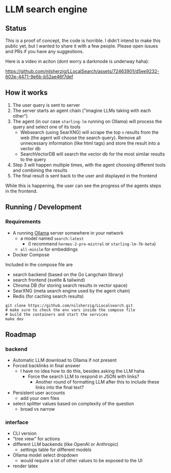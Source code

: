 # LLM search engine

## Status 

This is a proof of concept, the code is horrible. I didn't intend to make this public yet, but I wanted to share it with a few people.
Please open issues and PRs if you have any suggestions.

Here is a video in aciton (dont worry a darkmode is underway haha):

https://github.com/nilsherzig/LLocalSearch/assets/72463901/d5ee9232-603e-4471-9e6b-b52ae46f7def

## How it works 

1. The user query is sent to server
2. The server starts an agent chain ("imagine LLMs taking with each other")
3. The agent (in our case `starling-lm` running on Ollama) will process the query and select one of its tools
    - Websearch (using SearXNG) will scrape the top `n` results from the web (the agent will choose the search query). Remove all unnecessary information (like html tags) and store the result into a vector db
    - SearchVectorDB will search the vector db for the most similar results to the query
4. Step 3 will happen multiple times, with the agent choosing different tools and combining the results
5. The final result is sent back to the user and displayed in the frontend

While this is happening, the user can see the progress of the agents steps in the frontend.

## Running / Development

### Requirements

- A running [Ollama](https://ollama.com/) server somewhere in your network
    - a model named `search:latest` 
        - (I recommend `hermes-2-pro-mistral` or `starling-lm-7b-beta`)
    - `all-minilm` for embeddings
- Docker Compose

Included in the compose file are 
- search backend (based on the Go Langchain library)
- search frontend (svelte & tailwind)
- Chroma DB (for storing search results in vector space)
- SearXNG (meta search engine used by the agent chain)
- Redis (for caching search results)

```
git clone https://github.com/nilsherzig/LLocalsearch.git
# make sure to check the env vars inside the compose file
# build the containers and start the services
make dev 
```

## Roadmap

### backend 

- Automatic LLM download to Ollama if not present
- Forced backlinks in final answer
    - I have no idea how to do this, besides asking the LLM haha
        - Force the search LLM to respond in JSON with links?
            - Another round of formatting LLM after this to include these links into the final text?
- Persistent user accounts
    - add your own files 
- select splitter values based on complexity of the question
    - broad vs narrow

### interface

- CLI version
- "tree view" for actions 
- different LLM backends (like OpenAI or Anthropic)
    - settings table for different models
- Ollama model select dropdown 
    - would require a lot of other values to be exposed to the UI
- render latex
